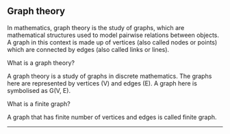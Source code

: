 ## Graph theory
In mathematics, graph theory is the study of graphs, which are mathematical structures used to model pairwise relations between objects. A graph in this context is made up of vertices (also called nodes or points) which are connected by edges (also called links or lines).

What is a graph theory?

A graph theory is a study of graphs in discrete mathematics. The graphs here are represented by vertices (V) and edges (E). A graph here is symbolised as G(V, E).

What is a finite graph?

A graph that has finite number of vertices and edges is called finite graph.

-----------------------------------
